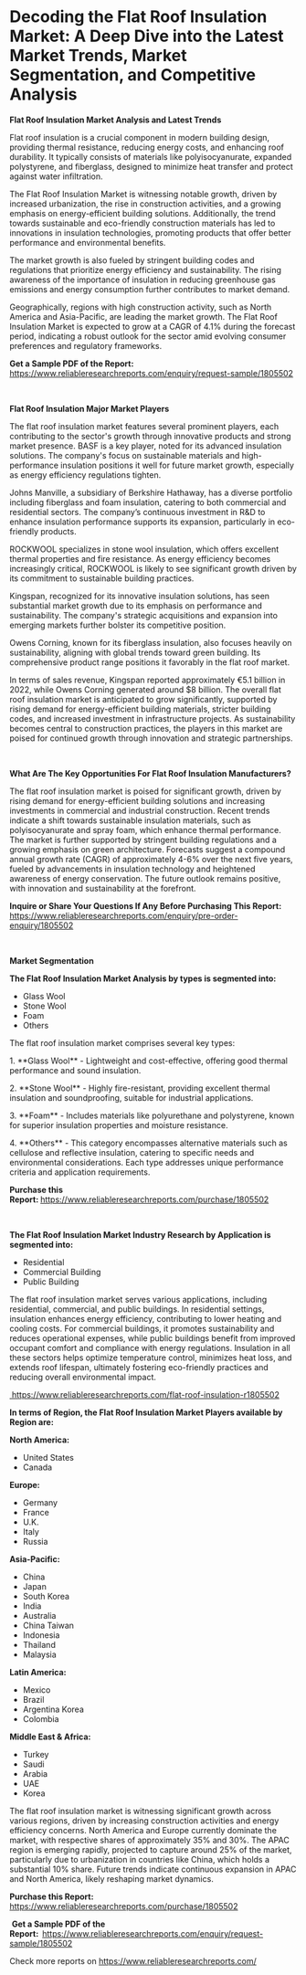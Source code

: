 <p><h1>Decoding the Flat Roof Insulation Market: A Deep Dive into the Latest Market Trends, Market Segmentation, and Competitive Analysis</h1></p><p><strong>Flat Roof Insulation Market Analysis and Latest Trends</strong></p>
<p><p>Flat roof insulation is a crucial component in modern building design, providing thermal resistance, reducing energy costs, and enhancing roof durability. It typically consists of materials like polyisocyanurate, expanded polystyrene, and fiberglass, designed to minimize heat transfer and protect against water infiltration. </p><p>The Flat Roof Insulation Market is witnessing notable growth, driven by increased urbanization, the rise in construction activities, and a growing emphasis on energy-efficient building solutions. Additionally, the trend towards sustainable and eco-friendly construction materials has led to innovations in insulation technologies, promoting products that offer better performance and environmental benefits.</p><p>The market growth is also fueled by stringent building codes and regulations that prioritize energy efficiency and sustainability. The rising awareness of the importance of insulation in reducing greenhouse gas emissions and energy consumption further contributes to market demand. </p><p>Geographically, regions with high construction activity, such as North America and Asia-Pacific, are leading the market growth. The Flat Roof Insulation Market is expected to grow at a CAGR of 4.1% during the forecast period, indicating a robust outlook for the sector amid evolving consumer preferences and regulatory frameworks.</p></p>
<p><strong>Get a Sample PDF of the Report:&nbsp;</strong> <a href="https://www.reliableresearchreports.com/enquiry/request-sample/1805502?utm_campaign=2243&utm_medium=2&utm_source=Github&utm_content=ia&utm_term=31032025&utm_id=flat-roof-insulation">https://www.reliableresearchreports.com/enquiry/request-sample/1805502</a></p>
<p>&nbsp;</p>
<p><strong>Flat Roof Insulation Major Market Players</strong></p>
<p><p>The flat roof insulation market features several prominent players, each contributing to the sector's growth through innovative products and strong market presence. BASF is a key player, noted for its advanced insulation solutions. The company's focus on sustainable materials and high-performance insulation positions it well for future market growth, especially as energy efficiency regulations tighten.</p><p>Johns Manville, a subsidiary of Berkshire Hathaway, has a diverse portfolio including fiberglass and foam insulation, catering to both commercial and residential sectors. The company’s continuous investment in R&D to enhance insulation performance supports its expansion, particularly in eco-friendly products.</p><p>ROCKWOOL specializes in stone wool insulation, which offers excellent thermal properties and fire resistance. As energy efficiency becomes increasingly critical, ROCKWOOL is likely to see significant growth driven by its commitment to sustainable building practices.</p><p>Kingspan, recognized for its innovative insulation solutions, has seen substantial market growth due to its emphasis on performance and sustainability. The company's strategic acquisitions and expansion into emerging markets further bolster its competitive position.</p><p>Owens Corning, known for its fiberglass insulation, also focuses heavily on sustainability, aligning with global trends toward green building. Its comprehensive product range positions it favorably in the flat roof market.</p><p>In terms of sales revenue, Kingspan reported approximately €5.1 billion in 2022, while Owens Corning generated around $8 billion. The overall flat roof insulation market is anticipated to grow significantly, supported by rising demand for energy-efficient building materials, stricter building codes, and increased investment in infrastructure projects. As sustainability becomes central to construction practices, the players in this market are poised for continued growth through innovation and strategic partnerships.</p></p>
<p>&nbsp;</p>
<p><strong>What Are The Key Opportunities For Flat Roof Insulation Manufacturers?</strong></p>
<p><p>The flat roof insulation market is poised for significant growth, driven by rising demand for energy-efficient building solutions and increasing investments in commercial and industrial construction. Recent trends indicate a shift towards sustainable insulation materials, such as polyisocyanurate and spray foam, which enhance thermal performance. The market is further supported by stringent building regulations and a growing emphasis on green architecture. Forecasts suggest a compound annual growth rate (CAGR) of approximately 4-6% over the next five years, fueled by advancements in insulation technology and heightened awareness of energy conservation. The future outlook remains positive, with innovation and sustainability at the forefront.</p></p>
<p><strong>Inquire or Share Your Questions If Any Before Purchasing This Report:</strong> <a href="https://www.reliableresearchreports.com/enquiry/pre-order-enquiry/1805502?utm_campaign=2243&utm_medium=2&utm_source=Github&utm_content=ia&utm_term=31032025&utm_id=flat-roof-insulation">https://www.reliableresearchreports.com/enquiry/pre-order-enquiry/1805502</a></p>
<p>&nbsp;</p>
<p><strong>Market Segmentation</strong></p>
<p><strong>The Flat Roof Insulation Market Analysis by types is segmented into:</strong></p>
<p><ul><li>Glass Wool</li><li>Stone Wool</li><li>Foam</li><li>Others</li></ul></p>
<p><p>The flat roof insulation market comprises several key types: </p><p>1. **Glass Wool** - Lightweight and cost-effective, offering good thermal performance and sound insulation.</p><p>  </p><p>2. **Stone Wool** - Highly fire-resistant, providing excellent thermal insulation and soundproofing, suitable for industrial applications.</p><p>3. **Foam** - Includes materials like polyurethane and polystyrene, known for superior insulation properties and moisture resistance.</p><p>4. **Others** - This category encompasses alternative materials such as cellulose and reflective insulation, catering to specific needs and environmental considerations. Each type addresses unique performance criteria and application requirements.</p></p>
<p><strong>Purchase this Report:&nbsp;</strong><a href="https://www.reliableresearchreports.com/purchase/1805502?utm_campaign=2243&utm_medium=2&utm_source=Github&utm_content=ia&utm_term=31032025&utm_id=flat-roof-insulation">https://www.reliableresearchreports.com/purchase/1805502</a></p>
<p>&nbsp;</p>
<p><strong>The Flat Roof Insulation Market Industry Research by Application is segmented into:</strong></p>
<p><ul><li>Residential</li><li>Commercial Building</li><li>Public Building</li></ul></p>
<p><p>The flat roof insulation market serves various applications, including residential, commercial, and public buildings. In residential settings, insulation enhances energy efficiency, contributing to lower heating and cooling costs. For commercial buildings, it promotes sustainability and reduces operational expenses, while public buildings benefit from improved occupant comfort and compliance with energy regulations. Insulation in all these sectors helps optimize temperature control, minimizes heat loss, and extends roof lifespan, ultimately fostering eco-friendly practices and reducing overall environmental impact.</p></p>
<p><a href="https://www.reliableresearchreports.com/flat-roof-insulation-r1805502?utm_campaign=2243&utm_medium=2&utm_source=Github&utm_content=ia&utm_term=31032025&utm_id=flat-roof-insulation">&nbsp;https://www.reliableresearchreports.com/flat-roof-insulation-r1805502</a></p>
<p><strong>In terms of Region, the Flat Roof Insulation Market Players available by Region are:</strong></p>
<p>
    <p> <strong> North America: </strong>
        <ul>
            <li>United States</li>
            <li>Canada</li>
        </ul>
        </p> 
    <p> <strong> Europe: </strong>
        <ul>
            <li>Germany</li>
            <li>France</li>
            <li>U.K.</li>
            <li>Italy</li>
            <li>Russia</li>
        </ul>
        </p> 
    <p> <strong> Asia-Pacific: </strong>
        <ul>
            <li>China</li>
            <li>Japan</li>
            <li>South Korea</li>
            <li>India</li>
            <li>Australia</li>
            <li>China Taiwan</li>
            <li>Indonesia</li>
            <li>Thailand</li>
            <li>Malaysia</li>
        </ul>
        </p> 
    <p> <strong> Latin America: </strong>
        <ul>
            <li>Mexico</li>
            <li>Brazil</li>
            <li>Argentina Korea</li>
            <li>Colombia</li>
        </ul>
        </p> 
    <p> <strong> Middle East & Africa: </strong>
        <ul>
            <li>Turkey</li>
            <li>Saudi</li>
            <li>Arabia</li>
            <li>UAE</li>
            <li>Korea</li>
        </ul>
    </p>
    </p>
<p><p>The flat roof insulation market is witnessing significant growth across various regions, driven by increasing construction activities and energy efficiency concerns. North America and Europe currently dominate the market, with respective shares of approximately 35% and 30%. The APAC region is emerging rapidly, projected to capture around 25% of the market, particularly due to urbanization in countries like China, which holds a substantial 10% share. Future trends indicate continuous expansion in APAC and North America, likely reshaping market dynamics.</p></p>
<p><strong>Purchase this Report: </strong><a href="https://www.reliableresearchreports.com/purchase/1805502?utm_campaign=2243&utm_medium=2&utm_source=Github&utm_content=ia&utm_term=31032025&utm_id=flat-roof-insulation">https://www.reliableresearchreports.com/purchase/1805502</a></p>
<p>&nbsp;<strong>Get a Sample PDF of the Report:&nbsp;&nbsp;</strong><a href="https://www.reliableresearchreports.com/enquiry/request-sample/1805502?utm_campaign=2243&utm_medium=2&utm_source=Github&utm_content=ia&utm_term=31032025&utm_id=flat-roof-insulation">https://www.reliableresearchreports.com/enquiry/request-sample/1805502</a></p>
<p><strong></strong></p>
<p>Check more reports on <a href="https://www.reliableresearchreports.com/?utm_campaign=2243&utm_medium=2&utm_source=Github&utm_content=ia&utm_term=31032025&utm_id=flat-roof-insulation">https://www.reliableresearchreports.com/</a></p>